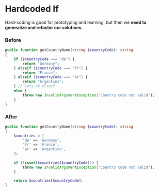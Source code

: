 # Hardcoded If

Hard-coding is good for prototyping and learning, but then we **need to generalize and refactor our solutions**.

### Before

```php
public function getCountryName(string $countryCode): string
{
    if ($countryCode === "de") {
        return "Germany";
    } elseif ($countryCode === "fr") {
        return "France";
    } elseif ($countryCode === "ar") {
        return "Argentina";
    } // lots of elseif
    else {
        throw new InvalidArgumentException("Country code not valid");
    }
}
```

### After

```php
public function getCountryName(string $countryCode): string
{
    $countries = [
        'de' => 'Germany',
        'fr' => 'France',
        'ar' => 'Argentina',
    ];
    
    if (!isset($countries[$countryCode])) {
        throw new InvalidArgumentException("Country code not valid");
    }
    
    return $countries[$countryCode];
}
```
